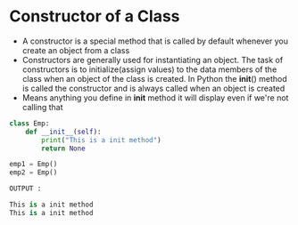 # Constructor of a Class
* A constructor is a special method that is called by default whenever you create an object from a class
* Constructors are generally used for instantiating an object. The task of constructors is to initialize(assign values) to the data members of the class when an object of the class is created. In Python the __init__() method is called the constructor and is always called when an object is created
* Means anything you define in __init__ method it will display even if we're not calling that

```py
class Emp:
    def __init__(self):
        print("This is a init method")
        return None

emp1 = Emp()
emp2 = Emp()

OUTPUT : 

This is a init method
This is a init method
```